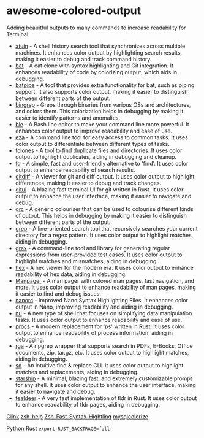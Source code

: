 # awesome-colored-output
Adding beauitful outputs to many commands to increase readability
for Terminal:

* [atuin](https://github.com/atuinsh/atuin) -  A shell history search tool that synchronizes across multiple machines. It enhances color output by highlighting search results, making it easier to debug and track command history.
* [bat](https://github.com/sharkdp/bat/) -  A cat clone with syntax highlighting and Git integration. It enhances readability of code by colorizing output, which aids in debugging.
* [batpipe](https://github.com/eth-p/bat-extras/blob/master/doc/batpipe.md) -  A tool that provides extra functionality for bat, such as piping support. It also supports color output, making it easier to distinguish between different parts of the output.
* [bingrep](https://github.com/m4b/bingrep) -  Greps through binaries from various OSs and architectures, and colors them. This colorization helps in debugging by making it easier to identify patterns and anomalies.
* [ble](https://github.com/akinomyoga/ble.sh) -  A Bash line editor to make your command line more powerful. It enhances color output to improve readability and ease of use.
* [eza](https://github.com/eza-community/eza) -  A command line tool for easy access to common tasks. It uses color output to differentiate between different types of tasks.
* [fclones](https://github.com/pkolaczk/fclones) -  A tool to find duplicate files and directories. It uses color output to highlight duplicates, aiding in debugging and cleanup.
* [fd](https://github.com/sharkdp/fd) -  A simple, fast and user-friendly alternative to 'find'. It uses color output to enhance readability of search results.
* [gitdiff](https://github.com/dandavison/delta) -  A viewer for git and diff output. It uses color output to highlight differences, making it easier to debug and track changes.
* [gitui](https://github.com/extrawurst/gitui) -  A blazing fast terminal UI for git written in Rust. It uses color output to enhance the user interface, making it easier to navigate and debug.
* [grc](https://github.com/garabik/grc) -  A generic colouriser that can be used to colourise different kinds of output. This helps in debugging by making it easier to distinguish between different parts of the output.
* [grep](https://github.com/BurntSushi/ripgrep) -  A line-oriented search tool that recursively searches your current directory for a regex pattern. It uses color output to highlight matches, aiding in debugging.
* [grex](https://github.com/pemistahl/grex) -  A command-line tool and library for generating regular expressions from user-provided test cases. It uses color output to highlight matches and mismatches, aiding in debugging.
* [hex](https://github.com/sitkevij/hex) -  A hex viewer for the modern era. It uses color output to enhance readability of hex data, aiding in debugging.
* [Manpager](https://github.com/Freed-Wu/manpager) -  A man pager with colored man pages, fast navigation, and more. It uses color output to enhance readability of man pages, making it easier to find and debug issues.
* [nanorc](https://github.com/scopatz/nanorc) -  Improved Nano Syntax Highlighting Files. It enhances color output in Nano, improving readability and aiding in debugging.
* [nu](https://www.nushell.sh/) -  A new type of shell that focuses on simplifying data manipulation tasks. It uses color output to enhance readability and ease of use.
* [procs](https://github.com/dalance/procs) -  A modern replacement for 'ps' written in Rust. It uses color output to enhance readability of process information, aiding in debugging.
* [rga](https://github.com/phiresky/ripgrep-all) -  A ripgrep wrapper that supports search in PDFs, E-Books, Office documents, zip, tar.gz, etc. It uses color output to highlight matches, aiding in debugging.
* [sd](https://github.com/chmln/sd) -  An intuitive find & replace CLI. It uses color output to highlight matches and replacements, aiding in debugging.
* [starship](https://starship.rs/) -  A minimal, blazing fast, and extremely customizable prompt for any shell. It uses color output to enhance the user interface, making it easier to navigate and debug.
* [tealdeer](https://github.com/dbrgn/tealdeer) -  A very fast implementation of tldr in Rust. It uses color output to enhance readability of tldr pages, aiding in debugging.






[Clink](https://github.com/chrisant996/clink)
[zsh-help](https://github.com/Freed-Wu/zsh-help)
[Zsh-Fast-Syntax-Hightling](https://github.com/zdharma/fast-syntax-highlighting)
[mysqlcolorize](https://github.com/zpm-zsh/mysql-colorize/tree/master)


[Python](https://github.com/Qix-/better-exceptions)
Rust `export RUST_BACKTRACE=full`
